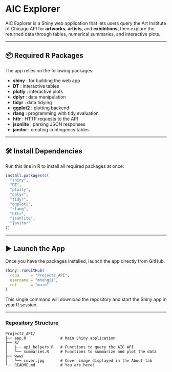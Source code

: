 # AIC Explorer

AIC Explorer is a Shiny web application that lets users query the Art Institute of Chicago API for **artworks**, **artists**, and **exhibitions**, then explore the returned data through tables, numerical summaries, and interactive plots.

---

## 📦 Required R Packages

The app relies on the following packages:

* **shiny**       : for building the web app
* **DT**          : interactive tables
* **plotly**      : interactive plots
* **dplyr**       : data manipulation
* **tidyr**       : data tidying
* **ggplot2**     : plotting backend
* **rlang**       : programming with tidy evaluation
* **httr**        : HTTP requests to the API
* **jsonlite**    : parsing JSON responses
* **janitor**     : creating contingency tables

---

## 🛠️ Install Dependencies

Run this line in R to install all required packages at once:

```r
install.packages(c(
  "shiny",
  "DT",
  "plotly",
  "dplyr",
  "tidyr",
  "ggplot2",
  "rlang",
  "httr",
  "jsonlite",
  "janitor"
))
```

---

## ▶️ Launch the App

Once you have the packages installed, launch the app directly from GitHub:

```r
shiny::runGitHub(
  repo     = "Project2_API",
  username = "mhongji",
  ref      = "main"
)
```

This single command will download the repository and start the Shiny app in your R session.

---

### Repository Structure

```
Project2_API/
├── app.R               # Main Shiny application
├── R/
│   ├── api_helpers.R   # Functions to query the AIC API
│   └── summaries.R     # Functions to summarize and plot the data
├── www/
│   └── cover.jpg       # Cover image displayed in the About tab
└── README.md           # You are here!
```

